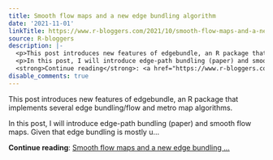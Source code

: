 ```yaml
---
title: Smooth flow maps and a new edge bundling algorithm
date: '2021-11-01'
linkTitle: https://www.r-bloggers.com/2021/10/smooth-flow-maps-and-a-new-edge-bundling-algorithm/
source: R-bloggers
description: |-
  <p>This post introduces new features of edgebundle, an R package that implements several edge bundling/flow and metro map algorithms.</p>
  <p>In this post, I will introduce edge-path bundling (paper) and smooth flow maps. Given that edge bundling is mostly u...</p>
  <strong>Continue reading</strong>: <a href="https://www.r-bloggers.com/2021/10/smooth-flow-maps-and-a-new-edge-bundling-algorithm/">Smooth flow maps and a new edge bundling ...
disable_comments: true
---
```

<p>This post introduces new features of edgebundle, an R package that implements several edge bundling/flow and metro map algorithms.</p>
<p>In this post, I will introduce edge-path bundling (paper) and smooth flow maps. Given that edge bundling is mostly u...</p>
<strong>Continue reading</strong>: <a href="https://www.r-bloggers.com/2021/10/smooth-flow-maps-and-a-new-edge-bundling-algorithm/">Smooth flow maps and a new edge bundling ...